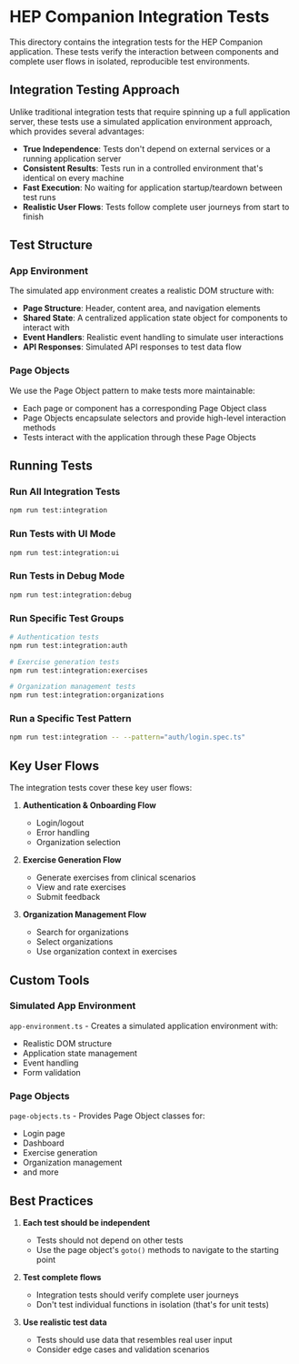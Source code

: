 # HEP Companion Integration Tests

This directory contains the integration tests for the HEP Companion application. These tests verify the interaction between components and complete user flows in isolated, reproducible test environments.

## Integration Testing Approach

Unlike traditional integration tests that require spinning up a full application server, these tests use a simulated application environment approach, which provides several advantages:

- **True Independence**: Tests don't depend on external services or a running application server
- **Consistent Results**: Tests run in a controlled environment that's identical on every machine
- **Fast Execution**: No waiting for application startup/teardown between test runs
- **Realistic User Flows**: Tests follow complete user journeys from start to finish

## Test Structure

### App Environment

The simulated app environment creates a realistic DOM structure with:

- **Page Structure**: Header, content area, and navigation elements
- **Shared State**: A centralized application state object for components to interact with
- **Event Handlers**: Realistic event handling to simulate user interactions
- **API Responses**: Simulated API responses to test data flow

### Page Objects

We use the Page Object pattern to make tests more maintainable:

- Each page or component has a corresponding Page Object class
- Page Objects encapsulate selectors and provide high-level interaction methods
- Tests interact with the application through these Page Objects

## Running Tests

### Run All Integration Tests

```bash
npm run test:integration
```

### Run Tests with UI Mode

```bash
npm run test:integration:ui
```

### Run Tests in Debug Mode

```bash
npm run test:integration:debug
```

### Run Specific Test Groups

```bash
# Authentication tests
npm run test:integration:auth

# Exercise generation tests
npm run test:integration:exercises

# Organization management tests
npm run test:integration:organizations
```

### Run a Specific Test Pattern

```bash
npm run test:integration -- --pattern="auth/login.spec.ts"
```

## Key User Flows

The integration tests cover these key user flows:

1. **Authentication & Onboarding Flow**
   - Login/logout
   - Error handling
   - Organization selection

2. **Exercise Generation Flow**
   - Generate exercises from clinical scenarios
   - View and rate exercises
   - Submit feedback

3. **Organization Management Flow**
   - Search for organizations
   - Select organizations
   - Use organization context in exercises

## Custom Tools

### Simulated App Environment

`app-environment.ts` - Creates a simulated application environment with:
- Realistic DOM structure
- Application state management
- Event handling
- Form validation

### Page Objects

`page-objects.ts` - Provides Page Object classes for:
- Login page
- Dashboard
- Exercise generation
- Organization management
- and more

## Best Practices

1. **Each test should be independent**
   - Tests should not depend on other tests
   - Use the page object's `goto()` methods to navigate to the starting point

2. **Test complete flows**
   - Integration tests should verify complete user journeys
   - Don't test individual functions in isolation (that's for unit tests)

3. **Use realistic test data**
   - Tests should use data that resembles real user input
   - Consider edge cases and validation scenarios 